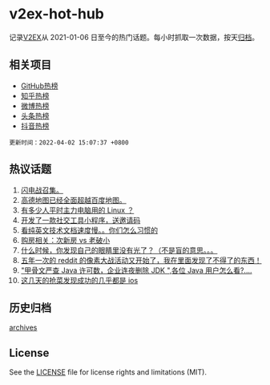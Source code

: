 # v2ex-hot-hub

 记录[V2EX](https://www.v2ex.com/)从 2021-01-06 日至今的热门话题。每小时抓取一次数据，按天[归档](archives)。
 
 ## 相关项目

- [GitHub热榜](https://github.com/lonnyzhang423/github-hot-hub)
- [知乎热榜](https://github.com/lonnyzhang423/zhihu-hot-hub)
- [微博热榜](https://github.com/lonnyzhang423/weibo-hot-hub)
- [头条热榜](https://github.com/lonnyzhang423/toutiao-hot-hub)
- [抖音热榜](https://github.com/lonnyzhang423/douyin-hot-hub)


 `更新时间：2022-04-02 15:07:37 +0800`

## 热议话题

1. [闪电战召集。](https://www.v2ex.com/t/844466)
1. [高德地图已经全面超越百度地图。](https://www.v2ex.com/t/844393)
1. [有多少人平时主力电脑用的 Linux ？](https://www.v2ex.com/t/844493)
1. [开发了一款社交工具小程序，送邀请码](https://www.v2ex.com/t/844334)
1. [看纯英文技术文档速度慢。。你们怎么习惯的](https://www.v2ex.com/t/844358)
1. [购房相关：次新房 vs 老破小](https://www.v2ex.com/t/844452)
1. [什么时候，你发现自己的眼睛里没有光了？（不是盲的意思。。。](https://www.v2ex.com/t/844386)
1. [五年一次的 reddit 的像素大战活动又开始了，我在里面发现了不得了的东西！](https://www.v2ex.com/t/844468)
1. ["甲骨文严查 Java 许可数，企业连夜删除 JDK ",各位 Java 用户怎么看?....](https://www.v2ex.com/t/844382)
1. [这几天的抢菜发现成功的几乎都是 ios](https://www.v2ex.com/t/844457)

## 历史归档

[archives](archives)

## License

See the [LICENSE](LICENSE) file for license rights and limitations (MIT).
